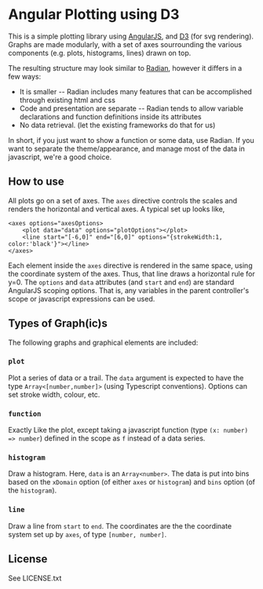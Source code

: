 Angular Plotting using D3
=========================

This is a simple plotting library using [AngularJS](http://angularjs.org), and [D3](http://d3js.org) (for svg rendering). Graphs are made modularly, with a set of axes sourrounding the various components (e.g. plots, histograms, lines) drawn on top.

The resulting structure may look similar to [Radian](http://openbrainsrc.github.io/Radian/index.html), however it differs in a few ways:

* It is smaller -- Radian includes many features that can be accomplished through existing html and css
* Code and presentation are separate -- Radian tends to allow variable declarations and function definitions inside its attributes
* No data retrieval. (let the existing frameworks do that for us)

In short, if you just want to show a function or some data, use Radian. If you want to separate the theme/appearance, and manage most of the data in javascript, we're a good choice.

How to use
----------

All plots go on a set of axes. The `axes` directive controls the scales and renders the horizontal and vertical axes. A typical set up looks like,

    <axes options="axesOptions>
        <plot data="data" options="plotOptions"></plot>
        <line start="[-6,0]" end="[6,0]" options="{strokeWidth:1, color:'black'}"></line>
    </axes>

Each element inside the `axes` directive is rendered in the same space, using the coordinate system of the axes. Thus, that line draws a horizontal rule for y=0. The `options` and `data` attributes (and `start` and `end`) are standard AngularJS scoping options. That is, any variables in the parent controller's scope or javascript expressions can be used.

Types of Graph(ic)s
-------------------

The following graphs and graphical elements are included:

### `plot`

Plot a series of data or a trail. The `data` argument is expected to have the type `Array<[number,number]>` (using Typescript conventions). Options can set stroke width, colour, etc.

### `function`

Exactly Like the plot, except taking a javascript function (type `(x: number) => number`) defined in the scope as `f` instead of a data series.

### `histogram`

Draw a histogram. Here, `data` is an `Array<number>`. The data is put into bins based on the `xDomain` option (of either `axes` or `histogram`) and `bins` option (of the `histogram`).

### `line`

Draw a line from `start` to `end`. The coordinates are the the coordinate system set up by `axes`, of type `[number, number]`.


License
-------

See LICENSE.txt
